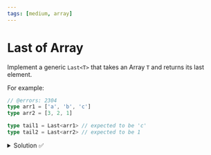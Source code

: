 ```yaml
---
tags: [medium, array]
---
```


# Last of Array

Implement a generic `Last<T>` that takes an Array `T` and returns its last element.

For example:

```ts twoslash
// @errors: 2304
type arr1 = ['a', 'b', 'c']
type arr2 = [3, 2, 1]

type tail1 = Last<arr1> // expected to be 'c'
type tail2 = Last<arr2> // expected to be 1
```

<details>
  <summary>Solution ✅</summary>

```ts twoslash {4}
type arr1 = ['a', 'b', 'c']
type arr2 = [3, 2, 1]

type Last<T> = T extends [...any, infer K] ? K : never

type tail1 = Last<arr1> // expected to be 'c'
type tail2 = Last<arr2> // expected to be 1
type tail3 = Last<[0]> // expected to be 0
type tail4 = Last<[]> // expected to be never
```
</details>